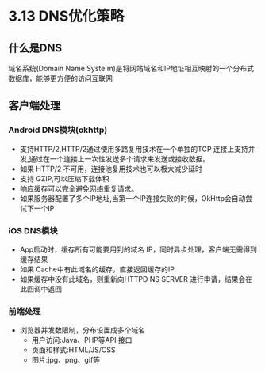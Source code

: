 
# 3.13 DNS优化策略

## 什么是DNS

域名系统(Domain Name Syste m)是将网站域名和IP地址相互映射的一个分布式数据库，能够更方便的访问互联网

## 客户端处理

### Android DNS模块(okhttp)

- 支持HTTP/2,HTTP/2通过使用多路复用技术在一个单独的TCP 连接上支持并发,通过在一个连接上一次性发送多个请求来发送或接收数据。
- 如果 HTTP/2 不可用，连接池复用技术也可以极大减少延时
- 支持 GZIP,可以压缩下载体积
- 响应缓存可以完全避免网络重复请求。
- 如果服务器配置了多个IP地址,当第一个IP连接失败的时候，OkHttp会自动尝试下一个IP

### iOS DNS模块

- App启动时，缓存所有可能要用到的域名 IP，同时异步处理，客户端无需得到缓存结果
- 如果 Cache中有此域名的缓存，直接返回缓存的IP
- 如果缓存中没有此域名，则重新向HTTPD NS SERVER 进行申请，结果会在此回调中返回

### 前端处理

- 浏览器并发数限制，分布设置成多个域名
  - 用户访问:Java、PHP等API 接口
  - 页面和样式:HTML/JS/CSS
  - 图片:jpg、png、gif等
